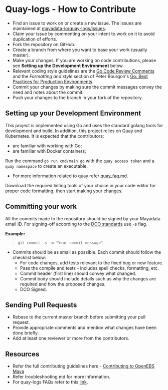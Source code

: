 # Quay-logs - How to Contribute

- Find an issue to work on or create a new issue. The issues are maintained at [mayadata-io/quay-logs/issues](https://github.com/mayadata-io/quay-logs/issues).
- Claim your issue by commenting on your intent to work on it to avoid duplication of efforts.
- Fork the repository on GitHub.
- Create a branch from where you want to base your work (usually master).
- Make your changes. If you are working on code contributions, please see **Setting up the Development Environment** below.
- Relevant coding style guidelines are the [Go Code Review Comments](https://code.google.com/p/go-wiki/wiki/CodeReviewComments) and the _Formatting and style_ section of Peter Bourgon's [Go: Best Practices for Production Environments](http://peter.bourgon.org/go-in-production/#formatting-and-style).
- Commit your changes by making sure the commit messages convey the need and notes about the commit.
- Push your changes to the branch in your fork of the repository.

## Setting up your Development Environment

This project is implemented using Go and uses the standard golang tools for development and build. In addition, this project relies on Quay and Kubernetes. It is expected that the contributors:

- are familiar with working with Go;
- are familiar with Docker containers;

Run the command `go run cmd/main.go` with the `quay access token` and a `quay namespace` to create an executable.

- For more information related to quay refer [quay_faq.md](https://github.com/mayadata-io/quay-logs/blob/master/quay_faq.md).

Download the required linting tools of your choice in your code editor for proper code formatting, then start making your changes.

## Committing your work

All the commits made to the repository should be signed by your Mayadata email ID. For signing-off according to the [DCO standards](http://developercertificate.org/) use -s flag.

**Example:**

> `git commit -s -m "Your commit message"`

- Commits should be as small as possible. Each commit should follow the checklist below:
  - For code changes, add tests relevant to the fixed bug or new feature.
  - Pass the compile and tests - includes spell checks, formatting, etc.
  - Commit header (first line) should convey what changed.
  - Commit body should include details such as why the changes are required and how the proposed changes.
  - DCO Signed.

## Sending Pull Requests

- Rebase to the current master branch before submitting your pull request.
- Provide appropriate comments and mention what changes have been done briefly.
- Add at least one reviewer or more from the contributors.

## Resources

- Refer the full contributing guidelines here - [Contributing to OpenEBS Maya](https://github.com/openebs/maya/blob/master/CONTRIBUTING.md#contributing-to-openebs-maya)
- Refer troubleshooting.md for more information.
- For quay-logs FAQs refer to this [link](https://github.com/mayadata-io/quay-logs/blob/master/quay_faq.md).
